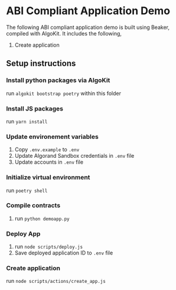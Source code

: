 # ABI Compliant Application Demo

The following ABI compliant application demo is built using Beaker, compiled with AlgoKit. It includes the following,

1. Create application

## Setup instructions

### Install python packages via AlgoKit
run `algokit bootstrap poetry` within this folder

### Install JS packages
run `yarn install`

### Update environement variables
1. Copy `.env.example` to `.env`
2. Update Algorand Sandbox credentials in `.env` file
3. Update accounts in `.env` file

### Initialize virtual environment
run `poetry shell`

### Compile contracts
1. run `python demoapp.py`

### Deploy App
1. run `node scripts/deploy.js`
2. Save deployed application ID to `.env` file

### Create application
run `node scripts/actions/create_app.js`